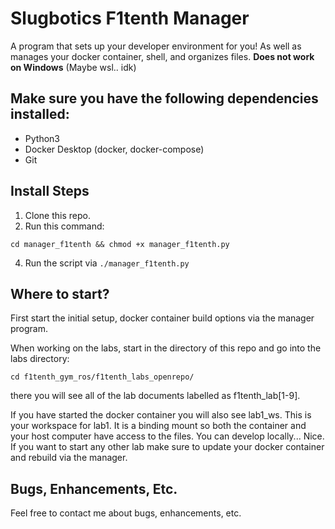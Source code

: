 # Slugbotics F1tenth Manager
A program that sets up your developer environment for you! As well as manages your docker container, shell, and organizes files. **Does not work on Windows** (Maybe wsl.. idk)

## Make sure you have the following dependencies installed:
- Python3
- Docker Desktop (docker, docker-compose)
- Git

## Install Steps
1. Clone this repo.
2. Run this command:
```
cd manager_f1tenth && chmod +x manager_f1tenth.py
```
4. Run the script via ```./manager_f1tenth.py```

## Where to start?

First start the initial setup, docker container build options via the manager program.

When working on the labs, start in the directory of this repo and go into the labs directory:
```
cd f1tenth_gym_ros/f1tenth_labs_openrepo/
```
there you will see all of the lab documents labelled as f1tenth_lab[1-9].

If you have started the docker container you will also see lab1_ws. This is your workspace for lab1. It is a binding mount so both the container and your host computer have access to the files. You can develop locally... Nice. If you want to start any other lab make sure to update your docker container and rebuild via the manager.

## Bugs, Enhancements, Etc.
Feel free to contact me about bugs, enhancements, etc.
